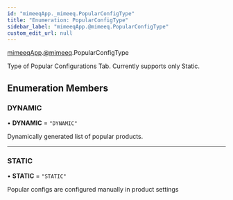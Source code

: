 ```yaml
---
id: "mimeeqApp._mimeeq.PopularConfigType"
title: "Enumeration: PopularConfigType"
sidebar_label: "mimeeqApp.@mimeeq.PopularConfigType"
custom_edit_url: null
---
```


[mimeeqApp](../modules/mimeeqApp.md).[@mimeeq](../namespaces/mimeeqApp._mimeeq.md).PopularConfigType

Type of Popular Configurations Tab. Currently supports only Static.

## Enumeration Members

### DYNAMIC

• **DYNAMIC** = ``"DYNAMIC"``

Dynamically generated list of popular products.

___

### STATIC

• **STATIC** = ``"STATIC"``

Popular configs are configured manually in product settings
